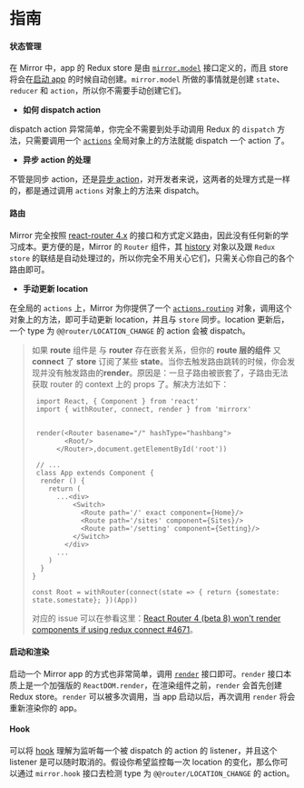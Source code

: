 # 指南

#### 状态管理

在 Mirror 中，app 的 Redux store 是由 [`mirror.model`](https://github.com/mirrorjs/mirror/blob/master/docs/zh/api.md#mirrormodelname-initialstate-reducers-effects) 接口定义的，而且 store 将会在[启动 app](#启动和渲染) 的时候自动创建。`mirror.model` 所做的事情就是创建 `state`、`reducer` 和 `action`，所以你不需要手动创建它们。

* **如何 dispatch action**

dispatch action 异常简单，你完全不需要到处手动调用 Redux 的 `dispatch` 方法，只需要调用一个 [`actions`](https://github.com/mirrorjs/mirror/blob/master/docs/zh/api.md#actions) 全局对象上的方法就能 dispatch 一个 action 了。

* **异步 action 的处理**

不管是同步 action，还是[异步 action](https://github.com/mirrorjs/mirror/blob/master/docs/zh/api.md#-effects)，对开发者来说，这两者的处理方式是一样的，都是通过调用 `actions` 对象上的方法来 dispatch。


#### 路由

Mirror 完全按照 [react-router 4.x](https://github.com/ReactTraining/react-router) 的接口和方式定义路由，因此没有任何新的学习成本。更方便的是，Mirror 的 `Router` 组件，其 [history](https://github.com/ReactTraining/react-router/blob/master/packages/react-router/docs/api/Router.md#history-object) 对象以及跟 `Redux store` 的联结是自动处理过的，所以你完全不用关心它们，只需关心你自己的各个路由即可。

* **手动更新 location**

在全局的 `actions` 上，Mirror 为你提供了一个 [`actions.routing`](https://github.com/mirrorjs/mirror/blob/master/docs/zh/api.md#-actionsrouting) 对象，调用这个对象上的方法，即可手动更新 location，并且与 `store` 同步。location 更新后，一个 type 为 `@@router/LOCATION_CHANGE` 的 action 会被 dispatch。

> 如果 **route** 组件是 与 **router** 存在嵌套关系，但你的 **route 层的组件** 又 **connect** 了 **store** 订阅了某些 **state**。当你去触发路由跳转的时候，你会发现并没有触发路由的**render**。原因是：一旦子路由被嵌套了，子路由无法获取 router 的 context 上的 props 了。解决方法如下：
>
> ```
>  import React, { Component } from 'react'
>  import { withRouter, connect, render } from 'mirrorx'
> 
> 
>  render(<Router basename="/" hashType="hashbang">
>         <Root/>
>       </Router>,document.getElementById('root'))
> 
>  // ...
>  class App extends Component {
>   render () {
>     return (
>       ...<div>
>           <Switch>
>             <Route path='/' exact component={Home}/>
>             <Route path='/sites' component={Sites}/>
>             <Route path='/setting' component={Setting}/>
>           </Switch>
>         </div>
>       ...
>     )
>   }
> }
> 
> const Root = withRouter(connect(state => { return {somestate: state.somestate}; })(App))
> ```
>
> 对应的 issue 可以在参看这里：[React Router 4 (beta 8) won't render components if using redux connect #4671](https://github.com/ReactTraining/react-router/issues/4671)。

#### 启动和渲染

启动一个 Mirror app 的方式也非常简单，调用 [`render`](https://github.com/mirrorjs/mirror/blob/master/docs/zh/api.md##rendercomponent-container) 接口即可。`render` 接口本质上是一个加强版的 `ReactDOM.render`，在渲染组件之前，`render` 会首先创建 Redux store。`render` 可以被多次调用，当 app 启动以后，再次调用 `render` 将会重新渲染你的 app。

#### Hook

可以将 [hook](https://github.com/mirrorjs/mirror/blob/master/docs/zh/api.md#mirrorhookaction-getstate--) 理解为监听每一个被 dispatch 的 action 的 listener，并且这个 listener 是可以随时取消的。假设你希望监控每一次 location 的变化，那么你可以通过 `mirror.hook` 接口去检测 type 为 `@@router/LOCATION_CHANGE` 的 action。

